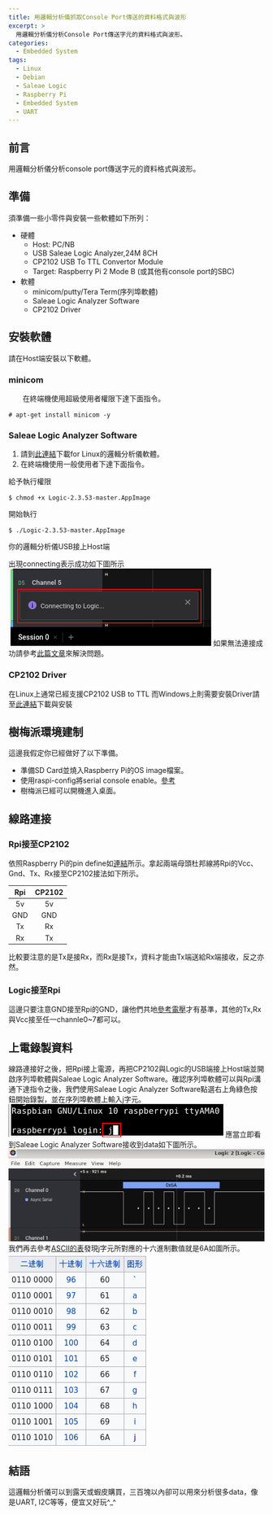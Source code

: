 ```yaml
---
title: 用邏輯分析儀抓取Console Port傳送的資料格式與波形
excerpt: >
  用邏輯分析儀分析Console Port傳送字元的資料格式與波形。
categories:
  - Embedded System
tags:
  - Linux
  - Debian
  - Saleae Logic
  - Raspberry Pi
  - Embedded System
  - UART
---
```


## 前言
用邏輯分析儀分析console port傳送字元的資料格式與波形。

## 準備
須準備一些小零件與安裝一些軟體如下所列：
* 硬體
    - Host: PC/NB
    - USB Saleae Logic Analyzer,24M 8CH
    - CP2102 USB To TTL Convertor Module
    - Target: Raspberry Pi 2 Mode B (或其他有console port的SBC)
* 軟體
    - minicom/putty/Tera Term(序列埠軟體)
    - Saleae Logic Analyzer Software
    - CP2102 Driver

## 安裝軟體
請在Host端安裝以下軟體。
### minicom
&emsp;&emsp;在終端機使用超級使用者權限下達下面指令。
```console
# apt-get install minicom -y
```
### Saleae Logic Analyzer Software
1. 請到[此連結](https://www.saleae.com/zh-tw/downloads/)下載for Linux的邏輯分析儀軟體。
2. 在終端機使用一般使用者下達下面指令。

給予執行權限

```console
$ chmod +x Logic-2.3.53-master.AppImage
```
開始執行

```console
$ ./Logic-2.3.53-master.AppImage
```
你的邏輯分析儀USB接上Host端

出現connecting表示成功如下圖所示
![logic connecting](/assets/images/logic_connect.png)
如果無法連接成功請參考[此篇文章](https://casparting.github.io/linux/saleae_logic_usb_connect/)來解決問題。

### CP2102 Driver
在Linux上通常已經支援CP2102 USB to TTL
而Windows上則需要安裝Driver請至[此連結](https://www.silabs.com/developers/usb-to-uart-bridge-vcp-drivers)下載與安裝

## 樹梅派環境建制

這邊我假定你已經做好了以下準備。
* 準備SD Card並燒入Raspberry Pi的OS image檔案。
* 使用raspi-config將serial console enable。[參考](https://dumbcatnote.blogspot.com/2020/04/raspberry-pi-enable-serial-port.html)
* 樹梅派已經可以開機進入桌面。

## 線路連接

### Rpi接至CP2102
依照Raspberry Pi的pin define如[連結](https://github.com/raspberrypi/documentation/blob/develop/documentation/asciidoc/computers/os/using-gpio.adoc)所示。拿起兩端母頭杜邦線將Rpi的Vcc、Gnd、Tx、Rx接至CP2102接法如下所示。

| Rpi | CP2102 |
|:---:|:---:|
| 5v | 5v |
| GND | GND |
| Tx | Rx |
| Rx | Tx |

比較要注意的是Tx是接Rx，而Rx是接Tx，資料才能由Tx端送給Rx端接收，反之亦然。
### Logic接至Rpi
這邊只要注意GND接至Rpi的GND，讓他們共地[參考電壓](https://www.quora.com/Why-it-is-necessary-to-common-all-the-ground-in-circuit)才有基準，其他的Tx,Rx與Vcc接至任一channle0~7都可以。

## 上電錄製資料
線路連接好之後，把Rpi接上電源，再把CP2102與Logic的USB端接上Host端並開啟序列埠軟體與Saleae Logic Analyzer Software。確認序列埠軟體可以與Rpi溝通下達指令之後，我們使用Saleae Logic Analyzer Software點選右上角綠色按鈕開始錄製，並在序列埠軟體上輸入j字元。
![input_j](/assets/images/minicom_j.png)
應當立即看到Saleae Logic Analyzer Software接收到data如下圖所示。
![0x6a](/assets/images/0x6a.png)
我們再去參考[ASCII的表](https://zh.wikipedia.org/wiki/ASCII)發現j字元所對應的十六進制數值就是6A如圖所示。
![ASCII_j](/assets/images/ascii_j.png)

## 結語
這邏輯分析儀可以到露天或蝦皮購買，三百塊以內卻可以用來分析很多data，像是UART, I2C等等，便宜又好玩^_^
